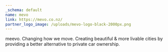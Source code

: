 ```yaml
---
_schema: default
name: mevo
link: https://mevo.co.nz/
partner_logo_image: /uploads/mevo-logo-black-2000px.png
---
```

meevo. Changing how we move. Creating beautiful & more livable cities by providing a better alternative to private car ownership.